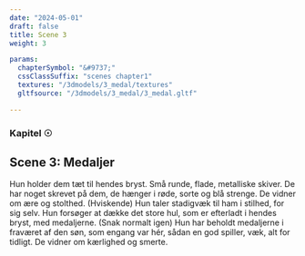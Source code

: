 ```yaml
---
date: "2024-05-01"
draft: false
title: Scene 3
weight: 3

params:
  chapterSymbol: "&#9737;"
  cssClassSuffix: "scenes chapter1"
  textures: "/3dmodels/3_medal/textures"
  gltfsource: "/3dmodels/3_medal/3_medal.gltf"

---
```

### Kapitel &#9737;
## Scene 3: Medaljer
<canvas id="c"></canvas>

Hun holder dem tæt til hendes bryst. Små runde, flade, metalliske skiver. De har noget skrevet på dem, de hænger i røde, sorte og blå strenge. De vidner om ære og stolthed. (Hviskende) Hun taler stadigvæk til ham i stilhed, for sig selv. Hun forsøger at dække det store hul, som er efterladt i hendes bryst, med medaljerne. (Snak normalt igen) Hun har beholdt medaljerne i fraværet af den søn, som engang var hér, sådan en god spiller, væk, alt for tidligt. De vidner om kærlighed og smerte.
